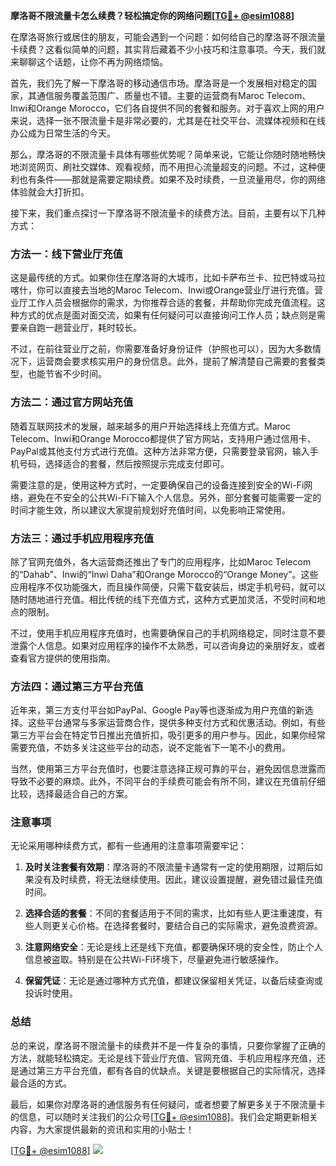 **摩洛哥不限流量卡怎么续费？轻松搞定你的网络问题[[TG💪+ @esim1088](https://t.me/s/esim1088)]**

在摩洛哥旅行或居住的朋友，可能会遇到一个问题：如何给自己的摩洛哥不限流量卡续费？这看似简单的问题，其实背后藏着不少小技巧和注意事项。今天，我们就来聊聊这个话题，让你不再为网络烦恼。

首先，我们先了解一下摩洛哥的移动通信市场。摩洛哥是一个发展相对稳定的国家，其通信服务覆盖范围广、质量也不错。主要的运营商有Maroc Telecom、Inwi和Orange Morocco，它们各自提供不同的套餐和服务。对于喜欢上网的用户来说，选择一张不限流量卡是非常必要的，尤其是在社交平台、流媒体视频和在线办公成为日常生活的今天。

那么，摩洛哥的不限流量卡具体有哪些优势呢？简单来说，它能让你随时随地畅快地浏览网页、刷社交媒体、观看视频，而不用担心流量超支的问题。不过，这种便利也有条件——那就是需要定期续费。如果不及时续费，一旦流量用尽，你的网络体验就会大打折扣。

接下来，我们重点探讨一下摩洛哥不限流量卡的续费方法。目前，主要有以下几种方式：

### 方法一：线下营业厅充值

这是最传统的方式。如果你住在摩洛哥的大城市，比如卡萨布兰卡、拉巴特或马拉喀什，你可以直接去当地的Maroc Telecom、Inwi或Orange营业厅进行充值。营业厅工作人员会根据你的需求，为你推荐合适的套餐，并帮助你完成充值流程。这种方式的优点是面对面交流，如果有任何疑问可以直接询问工作人员；缺点则是需要亲自跑一趟营业厅，耗时较长。

不过，在前往营业厅之前，你需要准备好身份证件（护照也可以），因为大多数情况下，运营商会要求核实用户的身份信息。此外，提前了解清楚自己需要的套餐类型，也能节省不少时间。

### 方法二：通过官方网站充值

随着互联网技术的发展，越来越多的用户开始选择线上充值方式。Maroc Telecom、Inwi和Orange Morocco都提供了官方网站，支持用户通过信用卡、PayPal或其他支付方式进行充值。这种方法非常方便，只需要登录官网，输入手机号码，选择适合的套餐，然后按照提示完成支付即可。

需要注意的是，使用这种方式时，一定要确保自己的设备连接到安全的Wi-Fi网络，避免在不安全的公共Wi-Fi下输入个人信息。另外，部分套餐可能需要一定的时间才能生效，所以建议大家提前规划好充值时间，以免影响正常使用。

### 方法三：通过手机应用程序充值

除了官网充值外，各大运营商还推出了专门的应用程序，比如Maroc Telecom的“Dahab”、Inwi的“Inwi Daha”和Orange Morocco的“Orange Money”。这些应用程序不仅功能强大，而且操作简便，只需下载安装后，绑定手机号码，就可以随时随地进行充值。相比传统的线下充值方式，这种方式更加灵活，不受时间和地点的限制。

不过，使用手机应用程序充值时，也需要确保自己的手机网络稳定，同时注意不要泄露个人信息。如果对应用程序的操作不太熟悉，可以咨询身边的亲朋好友，或者查看官方提供的使用指南。

### 方法四：通过第三方平台充值

近年来，第三方支付平台如PayPal、Google Pay等也逐渐成为用户充值的新选择。这些平台通常与多家运营商合作，提供多种支付方式和优惠活动。例如，有些第三方平台会在特定节日推出充值折扣，吸引更多的用户参与。因此，如果你经常需要充值，不妨多关注这些平台的动态，说不定能省下一笔不小的费用。

当然，使用第三方平台充值时，也要注意选择正规可靠的平台，避免因信息泄露而导致不必要的麻烦。此外，不同平台的手续费可能会有所不同，建议在充值前仔细比较，选择最适合自己的方案。

### 注意事项

无论采用哪种续费方式，都有一些通用的注意事项需要牢记：

1. **及时关注套餐有效期**：摩洛哥的不限流量卡通常有一定的使用期限，过期后如果没有及时续费，将无法继续使用。因此，建议设置提醒，避免错过最佳充值时间。
   
2. **选择合适的套餐**：不同的套餐适用于不同的需求，比如有些人更注重速度，有些人则更关心价格。在选择套餐时，要结合自己的实际需求，避免浪费资源。

3. **注意网络安全**：无论是线上还是线下充值，都要确保环境的安全性，防止个人信息被盗取。特别是在公共Wi-Fi环境下，尽量避免进行敏感操作。

4. **保留凭证**：无论是通过哪种方式充值，都建议保留相关凭证，以备后续查询或投诉时使用。

### 总结

总的来说，摩洛哥不限流量卡的续费并不是一件复杂的事情，只要你掌握了正确的方法，就能轻松搞定。无论是线下营业厅充值、官网充值、手机应用程序充值，还是通过第三方平台充值，都有各自的优缺点。关键是要根据自己的实际情况，选择最合适的方式。

最后，如果你对摩洛哥的通信服务有任何疑问，或者想要了解更多关于不限流量卡的信息，可以随时关注我们的公众号[[TG💪+ @esim1088](https://t.me/s/esim1088)]。我们会定期更新相关内容，为大家提供最新的资讯和实用的小贴士！

[[TG💪+ @esim1088](https://t.me/s/esim1088)] ![](https://i.postimg.cc/4NQfJmqS/Snipaste-2025-05-13-00-14-12.png)